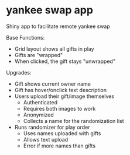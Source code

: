 # yankee swap app
Shiny app to facilitate remote yankee swap

Base Functions:  

* Grid layout shows all gifts in play
* Gifts are "wrapped"
* When clicked, the gift stays "unwrapped"

Upgrades:  

* Gift shows current owner name
* Gift has hover/onclick text description
* Users upload their gift/image themselves
  - Authenticated
  - Requires both images to work
  - Anonymized
  - Collects a name for the randomization list
* Runs randomizer for play order
  - Uses names uploaded with gifts
  - Allows text upload
  - Error if more names than gifts
